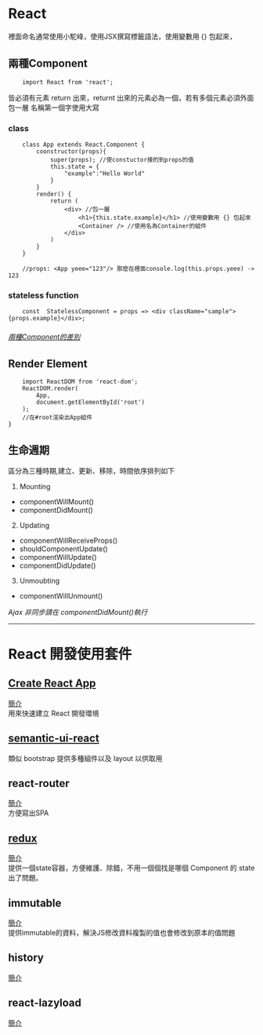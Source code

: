 # React
裡面命名通常使用小駝峰，使用JSX撰寫標籤語法，使用變數用 {} 包起來，

## 兩種Component
```
    import React from 'react';
```
皆必須有元素 return 出來，returnt 出來的元素必為一個，若有多個元素必須外面包一層
名稱第一個字使用大寫

### class
```
    class App extends React.Component {
        coonstructor(props){
            super(props); //使constuctor接的到props的值
            this.state = {
                "example":"Hello World"
            }
        }
        render() {
            return (
                <div> //包一層
                    <h1>{this.state.example}</h1> //使用變數用 {} 包起來
                    <Container /> //使用名為Container的組件
                </div>
            )
        }
    } 

    //props: <App yeee="123"/> 那麼在裡面console.log(this.props.yeee) -> 123
```


### stateless function 
```
    const  StatelessComponent = props => <div className="sample">{props.example}</div>;
```

###### [兩種Component的差別](https://reurl.cc/GkNAkG)

## Render Element
``` 
    import ReactDOM from 'react-dom';
    ReactDOM.render(
        App, 
        document.getElementById('root')
    );
    //在#root渲染出App組件
}
```

## 生命週期
區分為三種時期,建立、更新、移除，時間依序排列如下
  1. Mounting
   - componentWillMount() 
   - componentDidMount() 
  2. Updating
   - componentWillReceiveProps()
   - shouldComponentUpdate()
   - componentWillUpdate()
   - componentDidUpdate()
  3. Unmoubting
   - componentWillUnmount()

*Ajax 非同步請在 componentDidMount()執行*

***

# React 開發使用套件

## [Create React App](https://github.com/facebook/create-react-app)
[簡介](https://github.com/alex1290/react-study/blob/master/guide/create-react-app.md) </br >
用來快速建立 React 開發環境

## [semantic-ui-react](https://react.semantic-ui.com/)
類似 bootstrap 提供多種組件以及 layout 以供取用

## react-router
[簡介](https://github.com/alex1290/react-study/blob/master/guide/react-router.md) </br >
方便寫出SPA

## [redux](https://chentsulin.github.io/redux/)
[簡介](https://github.com/alex1290/react-study/blob/master/guide/redux.md) </br >
提供一個state容器，方便維護、除錯，不用一個個找是哪個 Component 的 state 出了問題。 

## immutable
[簡介](https://github.com/alex1290/react-study/blob/master/guide/immutable.md) </br >
提供immutable的資料，解決JS修改資料複製的值也會修改到原本的值問題

## history
[簡介](https://github.com/alex1290/react-study/blob/master/guide/history.md) </br >

## react-lazyload
[簡介](https://github.com/alex1290/react-study/blob/master/guide/react-lazyload.md) </br >

